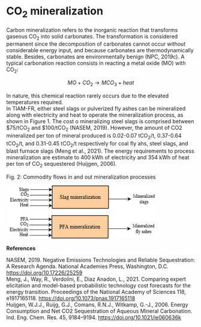 # CO<sub>2</sub> mineralization

Carbon mineralization refers to the inorganic reaction that transforms gaseous CO<sub>2</sub> into solid carbonates. The transformation is considered permanent since the decomposition of carbonates cannot occur without considerable energy input, and because carbonates are thermodynamically stable. Besides, carbonates are environmentally benign (NPC, 2019c). A typical carbonation reaction consists in reacting a metal oxide (MO) with CO<sub>2</sub>:

$$ MO + CO_2 \rightarrow MCO_3 + heat $$

In nature, this chemical reaction rarely occurs due to the elevated temperatures required.  
In TIAM-FR, either steel slags or pulverized fly ashes can be mineralized along with electricity and heat to operate the mineralization process, as shown in Figure 1. The cost o mineralizing steel slags is comprised between $75/tCO<sub>2</sub> and $100/tCO<sub>2</sub> (NASEM, 2019). However, the amount of CO2 mineralized per ton of mineral produced is 0.02-0.07 tCO<sub>2</sub>/t, 0.37-0.64 tCO<sub>2</sub>/t, and 0.31-0.45 tCO<sub>2</sub>/t respectively for coal fly ahs, steel slags, and blast furnace slags (Meng et al., 2021). The energy requirements to process mineralization are estimate to 400 kWh of electricity and 354 kWh of heat per ton of CO<sub>2</sub> sequestered (Huijgen, 2006).

Fig. 2: Commodity flows in and out mineralization processes  

![](mineralization_process.png)

**References**

NASEM, 2019. Negative Emissions Technologies and Reliable Sequestration: A Research Agenda. National Academies Press, Washington, D.C. https://doi.org/10.17226/25259  
Meng, J., Way, R., Verdolini, E., Diaz Anadon, L., 2021. Comparing expert elicitation and model-based probabilistic technology cost forecasts for the energy transition. Proceedings of the National Academy of Sciences 118, e1917165118. https://doi.org/10.1073/pnas.1917165118  
Huijgen, W.J.J., Ruijg, G.J., Comans, R.N.J., Witkamp, G.-J., 2006. Energy Consumption and Net CO2 Sequestration of Aqueous Mineral Carbonation. Ind. Eng. Chem. Res. 45, 9184–9194. https://doi.org/10.1021/ie060636k
